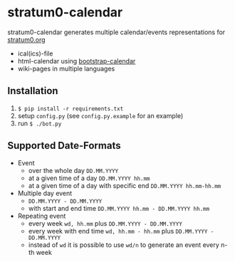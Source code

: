 # stratum0-calendar
stratum0-calendar generates multiple calendar/events representations for [stratum0.org](https://stratum0.org)

* ical(ics)-file
* html-calendar using [bootstrap-calendar](https://github.com/Serhioromano/bootstrap-calendar)
* wiki-pages in multiple languages

## Installation
1. `$ pip install -r requirements.txt`
2. setup `config.py` (see `config.py.example` for an example)
3. run `$ ./bot.py`

## Supported Date-Formats

* Event
	* over the whole day `DD.MM.YYYY`
	* at a given time of a day `DD.MM.YYYY hh.mm`
	* at a given time of a day with specific end `DD.MM.YYYY hh.mm-hh.mm`
* Multiple day event
	* `DD.MM.YYYY - DD.MM.YYYY`
	* with start and end time `DD.MM.YYYY hh.mm - DD.MM.YYYY hh.mm`
* Repeating event
	* every week `wd, hh.mm` plus `DD.MM.YYYY - DD.MM.YYYY`
	* every week with end time `wd, hh.mm - hh.mm` plus `DD.MM.YYYY - DD.MM.YYYY`
	* instead of `wd` it is possible to use `wd/n` to generate an event every n-th week



